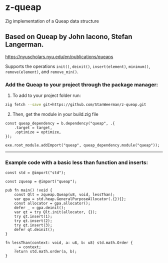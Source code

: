 # z-queap
Zig implementation of a Queap data structure

## Based on Queap by John Iacono, Stefan Langerman.
https://nyuscholars.nyu.edu/en/publications/queaps

Supports the operations `init()`, `deinit()`, `insert(element)`, `minimum()`, `remove(element)`, and `remove_min()`.

### Add the Queap to your project through the package manager:
1. To add to your project folder run:
```sh
zig fetch --save git+https://github.com/StanWeerman/z-queap.git
```

2. Then, get the module in your build.zig file
```zig
const queap_dependency = b.dependency("queap", .{
    .target = target,
    .optimize = optimize,
});

exe.root_module.addImport("queap", queap_dependency.module("queap"));
```
***

### Example code with a basic less than function and inserts:

```zig
const std = @import("std");

const zqueap = @import("queap");

pub fn main() !void {
    const Qlt = zqueap.Queap(u8, void, lessThan);
    var gpa = std.heap.GeneralPurposeAllocator(.{}){};
    const allocator = gpa.allocator();
    defer _ = gpa.deinit();
    var qt = try Qlt.init(allocator, {});
    try qt.insert(1);
    try qt.insert(2);
    try qt.insert(3);
    defer qt.deinit();
}

fn lessThan(context: void, a: u8, b: u8) std.math.Order {
    _ = context;
    return std.math.order(a, b);
}
```
